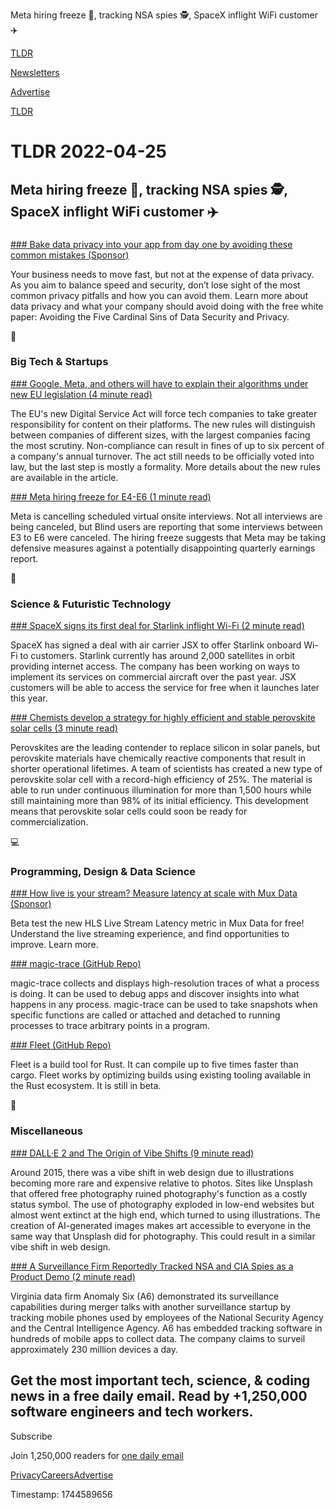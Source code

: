 Meta hiring freeze 🥶, tracking NSA spies 🕵️, SpaceX inflight WiFi customer ✈️

[TLDR](/)

[Newsletters](/newsletters)

[Advertise](https://advertise.tldr.tech/)

[TLDR](/)

# TLDR 2022-04-25

## Meta hiring freeze 🥶, tracking NSA spies 🕵️, SpaceX inflight WiFi customer ✈️

### 

[### Bake data privacy into your app from day one by avoiding these common mistakes (Sponsor)](https://info.skyflow.com/data-privacy-cardinal-sins?utm_source=tldr&utm_medium=newsletter&utm_campaign=tldr+2022)

Your business needs to move fast, but not at the expense of data privacy. As you aim to balance speed and security, don’t lose sight of the most common privacy pitfalls and how you can avoid them. Learn more about data privacy and what your company should avoid doing with the free white paper: Avoiding the Five Cardinal Sins of Data Security and Privacy.

📱

### Big Tech & Startups

[### Google, Meta, and others will have to explain their algorithms under new EU legislation (4 minute read)](https://www.theverge.com/2022/4/23/23036976/eu-digital-services-act-finalized-algorithms-targeted-advertising?utm_source=tldrnewsletter)

The EU's new Digital Service Act will force tech companies to take greater responsibility for content on their platforms. The new rules will distinguish between companies of different sizes, with the largest companies facing the most scrutiny. Non-compliance can result in fines of up to six percent of a company's annual turnover. The act still needs to be officially voted into law, but the last step is mostly a formality. More details about the new rules are available in the article.

[### Meta hiring freeze for E4-E6 (1 minute read)](https://www.teamblind.com/post/meta-hiring-freeze-for-e4-e6-chskpcqc?utm_source=tldrnewsletter)

Meta is cancelling scheduled virtual onsite interviews. Not all interviews are being canceled, but Blind users are reporting that some interviews between E3 to E6 were canceled. The hiring freeze suggests that Meta may be taking defensive measures against a potentially disappointing quarterly earnings report.

🚀

### Science & Futuristic Technology

[### SpaceX signs its first deal for Starlink inflight Wi-Fi (2 minute read)](https://newatlas.com/telecommunications/spacex-first-deal-starlink-inflight-wi-fi/?utm_source=tldrnewsletter)

SpaceX has signed a deal with air carrier JSX to offer Starlink onboard Wi-Fi to customers. Starlink currently has around 2,000 satellites in orbit providing internet access. The company has been working on ways to implement its services on commercial aircraft over the past year. JSX customers will be able to access the service for free when it launches later this year.

[### Chemists develop a strategy for highly efficient and stable perovskite solar cells (3 minute read)](https://techxplore.com/news/2022-04-chemists-strategy-highly-efficient-stable.html?utm_source=tldrnewsletter)

Perovskites are the leading contender to replace silicon in solar panels, but perovskite materials have chemically reactive components that result in shorter operational lifetimes. A team of scientists has created a new type of perovskite solar cell with a record-high efficiency of 25%. The material is able to run under continuous illumination for more than 1,500 hours while still maintaining more than 98% of its initial efficiency. This development means that perovskite solar cells could soon be ready for commercialization.

💻

### Programming, Design & Data Science

[### How live is your stream? Measure latency at scale with Mux Data (Sponsor)](https://mux.com/blog/live-latency-metric/?utm_campaign=tldr%20newsletter&utm_source=tldr%20newsletter&utm_medium=display&utm_content=tldrnewsletter_q222-apr25)

Beta test the new HLS Live Stream Latency metric in Mux Data for free! Understand the live streaming experience, and find opportunities to improve. Learn more.

[### magic-trace (GitHub Repo)](https://github.com/janestreet/magic-trace?utm_source=tldrnewsletter)

magic-trace collects and displays high-resolution traces of what a process is doing. It can be used to debug apps and discover insights into what happens in any process. magic-trace can be used to take snapshots when specific functions are called or attached and detached to running processes to trace arbitrary points in a program.

[### Fleet (GitHub Repo)](https://github.com/dimensionhq/fleet?ref=producthunt?utm_source=tldrnewsletter)

Fleet is a build tool for Rust. It can compile up to five times faster than cargo. Fleet works by optimizing builds using existing tooling available in the Rust ecosystem. It is still in beta.

🎁

### Miscellaneous

[### DALL·E 2 and The Origin of Vibe Shifts (9 minute read)](https://every.to/divinations/dall-e-2-and-the-origin-of-vibe-shifts?utm_source=tldrnewsletter)

Around 2015, there was a vibe shift in web design due to illustrations becoming more rare and expensive relative to photos. Sites like Unsplash that offered free photography ruined photography's function as a costly status symbol. The use of photography exploded in low-end websites but almost went extinct at the high end, which turned to using illustrations. The creation of AI-generated images makes art accessible to everyone in the same way that Unsplash did for photography. This could result in a similar vibe shift in web design.

[### A Surveillance Firm Reportedly Tracked NSA and CIA Spies as a Product Demo (2 minute read)](https://gizmodo.com/cia-nsa-spies-tracked-anomaly-6-product-demo-1848830150?utm_source=tldrnewsletter)

Virginia data firm Anomaly Six (A6) demonstrated its surveillance capabilities during merger talks with another surveillance startup by tracking mobile phones used by employees of the National Security Agency and the Central Intelligence Agency. A6 has embedded tracking software in hundreds of mobile apps to collect data. The company claims to surveil approximately 230 million devices a day.

## Get the most important tech, science, & coding news in a free daily email. Read by +1,250,000 software engineers and tech workers.

Subscribe

Join 1,250,000 readers for [one daily email](/api/latest/tech)

[Privacy](/privacy)[Careers](https://jobs.ashbyhq.com/tldr.tech)[Advertise](/tech/advertise)

Timestamp: 1744589656